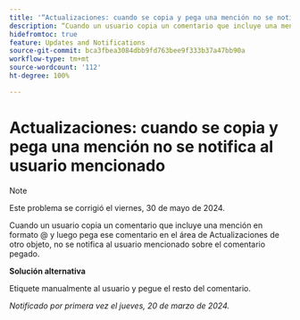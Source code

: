 ```yaml
---
title: '“Actualizaciones: cuando se copia y pega una mención no se notifica al usuario mencionado”'
description: “Cuando un usuario copia un comentario que incluye una mención en formato @ y luego pega ese comentario en el área de Actualizaciones de otro objeto, no se notifica al usuario mencionado sobre el comentario pegado”.
hidefromtoc: true
feature: Updates and Notifications
source-git-commit: bca3fbea3084dbb9fd763bee9f333b37a47bb90a
workflow-type: tm+mt
source-wordcount: '112'
ht-degree: 100%

---
```



# Actualizaciones: cuando se copia y pega una mención no se notifica al usuario mencionado

>[!NOTE]
>
>Este problema se corrigió el viernes, 30 de mayo de 2024.

Cuando un usuario copia un comentario que incluye una mención en formato @ y luego pega ese comentario en el área de Actualizaciones de otro objeto, no se notifica al usuario mencionado sobre el comentario pegado.

**Solución alternativa**

Etiquete manualmente al usuario y pegue el resto del comentario.

_Notificado por primera vez el jueves, 20 de marzo de 2024._
